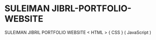 # SULEIMAN JIBRL-PORTFOLIO-WEBSITE
SULEIMAN JIBRIL PORTFOLIO WEBSITE &lt; HTML > { CSS } ( JavaScript )


